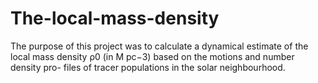 # The-local-mass-density

The purpose of this project was to calculate a dynamical estimate of the local
mass density ρ0 (in M pc−3) based on the motions and number density pro-
files of tracer populations in the solar neighbourhood.
